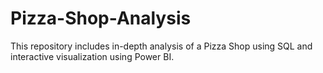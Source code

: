 # Pizza-Shop-Analysis
This repository includes in-depth analysis of a Pizza Shop using SQL and interactive visualization using Power BI.
